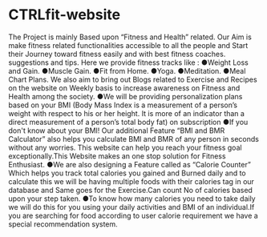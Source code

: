 # CTRLfit-website

The Project is mainly Based upon “Fitness and Health” related. Our Aim is make fitness related
functionalities accessible to all the people and Start their Journey toward fitness easily and with
best fitness coaches. suggestions and tips.
Here we provide fitness tracks like :
●Weight Loss and Gain.
●Muscle Gain.
●Fit from Home.
●Yoga.
●Meditation.
●Meal Chart Plans.
We also aim to bring out Blogs related to Exercise and Recipes on the website on Weekly basis
to increase awareness on Fitness and Health among the society.
●We will be providing personalization plans based on your BMI (Body Mass Index is a
measurement of a person’s weight with respect to his or her height. It is more of an
indicator than a direct measurement of a person’s total body fat) on subscription
●If you don't know about your BMI! Our additional Feature “BMI and BMR Calculator”
also helps you calculate BMI and BMR of any person in seconds without any worries.
This website can help you reach your fitness goal exceptionally.This Website makes an
one stop solution for Fitness Enthusiast.
●We are also designing a Feature called as “Calorie Counter” Which helps you track total
calories you gained and Burned daily and to calculate this we will be having multiple
foods with their calories tag in our database and Same goes for the Exercise.Can count
No of calories based upon your step taken.
●To know how many calories you need to take daily we will do this for you using your
daily activities and BMI of an individual.If you are searching for food according to user
calorie requirement we have a special recommendation system.
